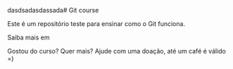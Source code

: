 dasdsadasdassada# Git course

Este é um repositório teste para ensinar como o Git funciona.

Saiba mais em

Gostou do curso? Quer mais? Ajude com uma doação, até um café é válido =)
